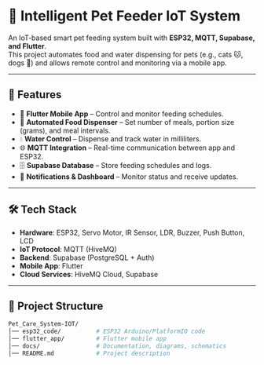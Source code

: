 # 🐾 Intelligent Pet Feeder IoT System

An IoT-based smart pet feeding system built with **ESP32, MQTT, Supabase, and Flutter**.  
This project automates food and water dispensing for pets (e.g., cats 🐱, dogs 🐶) and allows remote control and monitoring via a mobile app.

---

## 🚀 Features
- 📱 **Flutter Mobile App** – Control and monitor feeding schedules.
- 🍲 **Automated Food Dispenser** – Set number of meals, portion size (grams), and meal intervals.
- 💧 **Water Control** – Dispense and track water in milliliters.
- 🌐 **MQTT Integration** – Real-time communication between app and ESP32.
- 🗄 **Supabase Database** – Store feeding schedules and logs.
- 🔔 **Notifications & Dashboard** – Monitor status and receive updates.

---

## 🛠 Tech Stack
- **Hardware**: ESP32, Servo Motor, IR Sensor, LDR, Buzzer, Push Button, LCD
- **IoT Protocol**: MQTT (HiveMQ)
- **Backend**: Supabase (PostgreSQL + Auth)
- **Mobile App**: Flutter
- **Cloud Services**: HiveMQ Cloud, Supabase

---

## 📂 Project Structure
```bash
Pet_Care_System-IOT/
│── esp32_code/          # ESP32 Arduino/PlatformIO code
│── flutter_app/         # Flutter mobile app
│── docs/                # Documentation, diagrams, schematics
│── README.md            # Project description
